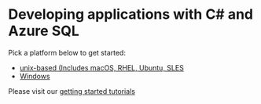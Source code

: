 # Developing applications with C# and Azure SQL 

Pick a platform below to get started:
* [unix-based (Includes macOS, RHEL, Ubuntu, SLES](linktodo)
* [Windows](https://github.com/Microsoft/sql-server-samples/tree/master/samples/tutorials/java/Windows)

Please visit our [getting started tutorials](https://www.microsoft.com/en-us/sql-server/developer-get-started/)